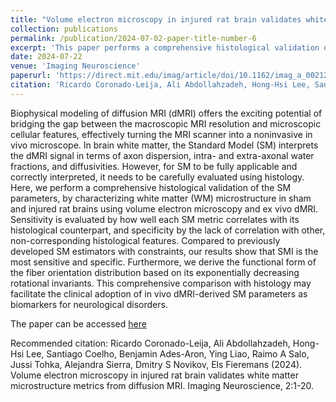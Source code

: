 ```yaml
---
title: "Volume electron microscopy in injured rat brain validates white matter microstructure metrics from diffusion MRI"
collection: publications
permalink: /publication/2024-07-02-paper-title-number-6
excerpt: 'This paper performs a comprehensive histological validation of the parameters of the Standard Model of diffusion white matter.'
date: 2024-07-22
venue: 'Imaging Neuroscience'
paperurl: 'https://direct.mit.edu/imag/article/doi/10.1162/imag_a_00212/122336'
citation: 'Ricardo Coronado-Leija, Ali Abdollahzadeh, Hong-Hsi Lee, Santiago Coelho, Benjamin Ades-Aron, Ying Liao, Raimo A Salo, Jussi Tohka, Alejandra Sierra, Dmitry S Novikov, Els Fieremans (2024). Volume electron microscopy in injured rat brain validates white matter microstructure metrics from diffusion MRI. Imaging Neuroscience, 2:1-20.'
---
```


Biophysical modeling of diffusion MRI (dMRI) offers the exciting potential of bridging the gap between the macroscopic MRI resolution and microscopic cellular features, effectively turning the MRI scanner into a noninvasive in vivo microscope. In brain white matter, the Standard Model (SM) interprets the dMRI signal in terms of axon dispersion, intra- and extra-axonal water fractions, and diffusivities. However, for SM to be fully applicable and correctly interpreted, it needs to be carefully evaluated using histology. Here, we perform a comprehensive histological validation of the SM parameters, by characterizing white matter (WM) microstructure in sham and injured rat brains using volume electron microscopy and ex vivo dMRI. Sensitivity is evaluated by how well each SM metric correlates with its histological counterpart, and specificity by the lack of correlation with other, non-corresponding histological features. Compared to previously developed SM estimators with constraints, our results show that SMI is the most sensitive and specific. Furthermore, we derive the functional form of the fiber orientation distribution based on its exponentially decreasing rotational invariants. This comprehensive comparison with histology may facilitate the clinical adoption of in vivo dMRI-derived SM parameters as biomarkers for neurological disorders.

The paper can be accessed [here](https://direct.mit.edu/imag/article/doi/10.1162/imag_a_00212/122336)

Recommended citation: Ricardo Coronado-Leija, Ali Abdollahzadeh, Hong-Hsi Lee, Santiago Coelho, Benjamin Ades-Aron, Ying Liao, Raimo A Salo, Jussi Tohka, Alejandra Sierra, Dmitry S Novikov, Els Fieremans (2024). Volume electron microscopy in injured rat brain validates white matter microstructure metrics from diffusion MRI. Imaging Neuroscience, 2:1-20.
